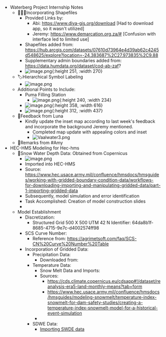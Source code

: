 - Waterberg Project Internship Notes
	- 👩🏻‍💻Incorporating Shapefiles
		- Provided Links by:
			- Abi: https://www.diva-gis.org/download [Had to download app, so it wasn't utilized]
			- Jeremy: https://www.demarcation.org.za/# [Confusion with interface led to limited use]
		- Shapefiles added from: https://hub.arcgis.com/datasets/07610d73964e4d39ab62c4245d548625/explore?location=-24.383687%2C27.973835%2C9.88
		- Supplementary admin boundaries added from: https://data.humdata.org/dataset/cod-ab-zaf?
		- ![image.png](../assets/image_1692002036711_0.png){:height 251, :width 270}
	- 🏷️Hierarchical Symbol Labeling
		- ![image.png](../assets/image_1692006781361_0.png)
	- Additional Points to Include:
		- Puma Filling Station
			- ![image.png](../assets/image_1692010412638_0.png){:height 240, :width 234}
		- ![image.png](../assets/image_1692010427838_0.png){:height 358, :width 616}
		- ![image.png](../assets/image_1692010437987_0.png){:height 312, :width 437}
	- 📜Feedback from Luna
		- Kindly update the inset map according to last week's feedback and incorporate the background Jeremy mentioned.
			- Completed map update with appealing colors and inset
			- ![Vaalwater3.png](../assets/Vaalwater3_1692022035330_0.png)
	- 📜Remarks from #Amy
- HEC-HMS Modeling for Hec-hms
	- 🌊Snow Water Depth Data: Obtained from Copernicus
		- ![image.png](../assets/image_1692027978933_0.png)
		- Imported into HEC-HMS
		- Source: https://www.hec.usace.army.mil/confluence/hmsdocs/hmsguides/working-with-gridded-boundary-condition-data/workflows-for-downloading-importing-and-manipulating-gridded-data/part-1-importing-gridded-data
		- Subsequently, model simulation and error identification
		- Task Accomplished: Creation of model construction slides
		-
	- Model Establishment
		- Discretization:
			- Structured Grid 500 X 500 UTM 42 N
			  Identifier: 64da8b1f-8685-4715-9e7c-d4002574ff98
		- SCS Curve Number:
			- Reference from: https://agrimetsoft.com/faq/SCS-CN%20Curve%20Number%20Table
		- Incorporation of Gridded Data:
			- Precipitation Data:
				- Downloaded from:
			- Temperature Data:
				- Snow Melt Data and Imports:
				- Sources: 
					- https://cds.climate.copernicus.eu/cdsapp#!/dataset/reanalysis-era5-land-monthly-means?tab=form
					- https://www.hec.usace.army.mil/confluence/hmsdocs/hmsguides/modeling-snowmelt/temperature-index-snowmelt-for-dam-safety-studies/creating-a-temperature-index-snowmelt-model-for-a-historical-event-simulation
				-
			- SDWE Data:
				- [Importing SWDE data](https://www.hec.usace.army.mil/confluence/hmsdocs/hmsguides/modeling-snowmelt/temperature-index-snowmelt-for-dam-safety-studies/creating-a-temperature-index-snowmelt-model-for-a-historical-eventsimulation)
